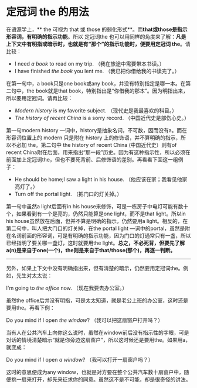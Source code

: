 # 定冠词 the 的用法

在语源学上，** the 可视为 that 或 those 的弱化形式**。而**that或those是指示形容词，有明确的指示功能**。所以 定冠词the 也可以用同样的角度来了解：<b>凡是上下文中有明指或暗示时，也就是**有“那个”的指示功能**时，便要用定冠词 **the**</b>。请比较：
>  
- I need <em>a book</em> to read on my trip.
（我在旅途中需要带本书读。）  
- I have finished <em>the book</em> you lent me.
（我已把你借给我的书读完了。）

在第一句中，a book只是one book或any book，并没有特别指定是哪一本。在第二句中，the book就是that book，特别指出是“你借我的那本”。因为明指出来，所以要用定冠词。请再比较：
>  
- <em>Modern history</em> is my favorite subject.
（现代史是我最喜欢的科目。）
- <em>The history of recent China</em> is a sorry record.
（中国近代史是部伤心史。）

第一句modern history —词中，history是抽象名词，不可数，因而没有a。而在形容词位置上的 modern 只是附在 history 上的修饰语，并不算明确的指示，所以不必加 the。第二句中 the history of recent China (中国近代史）则有of recent China附在后面，用来指出“那一段”历史。因为有这种指示性，所以必须在前面加上定冠词the，但也不要死背前、后修饰语的差别。再看看下面这一组例子：
>  
- He should be home;I saw a light in his house.
（他应该在家；我看见他家亮灯了。）
- Turn off the portal light.
（把门口的灯关掉。）

第一句中虽然a light后面有in his house来修饰，可是一栋房子中电灯可能有数十个，如果看到有一个是亮的，仍然只能算是one light，而不是that light。所以in his house虽然放在后面，但并不算是明确的指示，仍然要用a light。相反的，在第二句中，叫人把大门口的灯关掉，在the portal light —词中的portal，虽然是附在名词前面的形容词，可是有明确的指示功能，因为门口的灯通常只有一盏，所以已经指明了要关哪一盏灯，这时就要用the light。**总之，不必死背，但要先了解a(n)是来自于one(一个)，the则是来自于that/those(那个)，再逐一判断。**


---


另外，如果上下文中没有明确指出来，但有清楚的暗示，仍然要用定冠词the。例如，先生对太太说：
>  
I'm going to <em>the office</em> now.
（现在我要去办公室。）

虽然the office后并没有明指，可是太太知道，就是老公上班的办公室，这时还是要用the。再看下例：
>  
Do you mind if I open <em>the window</em>?
（我可以把这扇窗户打开吗？）

当有人在公共汽车上向你这么说时，虽然在window前后没有指示性的字眼，可是对话的情境清楚暗示“就是你旁边这扇窗户”，所以这时候还是要用the。如果用a，就变成：
>  
Do you mind if I open <em>a window</em>?
（我可以打开一扇窗户吗？）

这时的意思便成为any window，也就是对方要在整个公共汽车数十扇窗户中，随便挑一扇来打开，却先来征求你的同意。虽然这不是不可能，却是很奇怪的讲法。